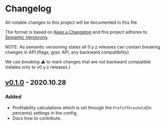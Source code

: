 # Changelog

All notable changes to this project will be documented in this file.

The format is based on [Keep a Changelog](http://keepachangelog.com/en/1.0.0/)
and this project adheres to [Semantic Versioning](http://semver.org/spec/v2.0.0.html).

NOTE: As semantic versioning states all 0.y.z releases can contain breaking changes in API (flags, grpc API, any backward compatibility)

We use *breaking :warning:* to mark changes that are not backward compatible (relates only to v0.y.z releases.)

## [v0.1.0](https://github.com/tellor-io/TellorMiner/releases) - 2020.10.28

### Added
 - Profitability calculations which is set through the `ProfitThreshold`(in percents) settings in the config,
 - Docs how to contribute.

